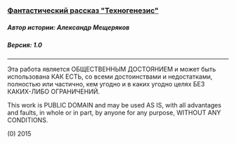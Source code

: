 ### [Фантастический рассказ "Техногенезис"](/Technogenezis.md)

##### Автор истории: Александр Мещеряков
##### Версия: 1.0

------------------------------------------------------------------

Эта работа является ОБЩЕСТВЕННЫМ ДОСТОЯНИЕМ и может быть использована КАК ЕСТЬ, со всеми достоинствами и недостатками, полностью или частично, кем угодно и в каких угодно целях БЕЗ КАКИХ-ЛИБО ОГРАНИЧЕНИЙ.

This work is PUBLIC DOMAIN and may be used AS IS, with all advantages and faults, in whole or in part,
by anyone for any purpose, WITHOUT ANY CONDITIONS.

(0) 2015